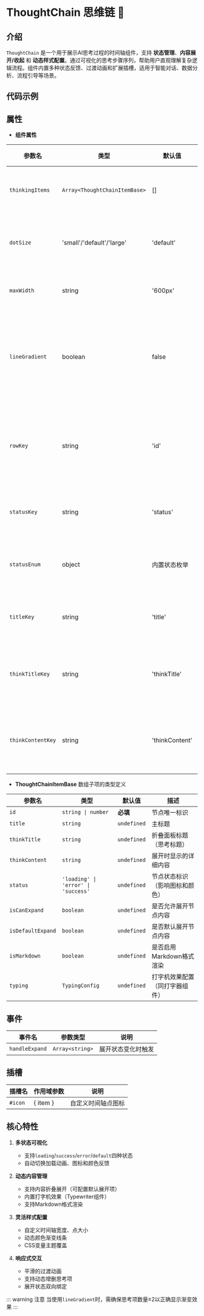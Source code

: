 # ThoughtChain 思维链 🔗

## 介绍

`ThoughtChain` 是一个用于展示AI思考过程的时间轴组件，支持 **状态管理**、**内容展开/收起** 和 **动态样式配置**。通过可视化的思考步骤序列，帮助用户直观理解复杂逻辑流程。组件内置多种状态反馈、过渡动画和扩展插槽，适用于智能对话、数据分析、流程引导等场景。

## 代码示例

<demo src="./demos/base.vue"></demo>

<demo src="./demos/dot-size.vue"></demo>

<demo src="./demos/max-width.vue"></demo>

<!-- <demo src="./demos/status-key-test.vue"></demo> -->

## 属性

- **组件属性**

| 参数名         | 类型                  | 默认值          | 描述                                                                 |
|----------------|-----------------------|-----------------|----------------------------------------------------------------------|
| `thinkingItems`  | `Array<ThoughtChainItemBase>`    | []              | 思考项数组                                                           |
| `dotSize`        | 'small'/'default'/'large' | 'default'     | 时间轴点大小                                                        |
| `maxWidth`       | string                | '600px'        | 最大宽度                                                             |
| `lineGradient`   | boolean               | false           | 是否启用线条颜色渐变                                                 |
| `rowKey`         | string                | 'id'            | 数据项唯一标识字段                                                   |
| `statusKey`      | string                | 'status'        | 状态字段名                                                           |
| `statusEnum`     | object                | 内置状态枚举    | 状态映射配置                                                         |
| `titleKey`       | string                | 'title'         | 标题字段名                                                           |
| `thinkTitleKey`  | string                | 'thinkTitle'    | 思考标题字段名                                                       |
| `thinkContentKey` | string                | 'thinkContent'  | 思考内容字段名                                                       |

- **ThoughtChainItemBase** 数组子项的类型定义

| 参数名           | 类型                          | 默认值       | 描述                          |
|------------------|-------------------------------|--------------|-------------------------------|
| `id`             | `string \| number`            | **必填**     | 节点唯一标识                  |
| `title`          | `string`                      | `undefined`  | 主标题                        |
| `thinkTitle`     | `string`                      | `undefined`  | 折叠面板标题（思考标题）      |
| `thinkContent`   | `string`                      | `undefined`  | 展开时显示的详细内容          |
| `status`         | `'loading' \| 'error' \| 'success'` | `undefined` | 节点状态标识（影响图标和颜色） |
| `isCanExpand`    | `boolean`                     | `undefined`  | 是否允许展开节点内容          |
| `isDefaultExpand`| `boolean`                     | `undefined`  | 是否默认展开节点内容          |
| `isMarkdown`     | `boolean`                     | `undefined`  | 是否启用Markdown格式渲染      |
| `typing`         | `TypingConfig`                | `undefined`  | 打字机效果配置（同打字器组件）|

## 事件

| 事件名       | 参数类型              | 说明                     |
|--------------|-----------------------|--------------------------|
| `handleExpand` | `Array<string>`        | 展开状态变化时触发       |

## 插槽

| 插槽名       | 作用域参数       | 说明                     |
|--------------|------------------|--------------------------|
| `#icon`         | \{ item \}         | 自定义时间轴点图标       |

## 核心特性

1. **多状态可视化**
   - 支持`loading`/`success`/`error`/`default`四种状态
   - 自动切换加载动画、图标和颜色反馈

2. **动态内容管理**
   - 支持内容折叠展开（可配置默认展开项）
   - 内置打字机效果（Typewriter组件）
   - 支持Markdown格式渲染

3. **灵活样式配置**
   - 自定义时间轴宽度、点大小
   - 动态颜色渐变线条
   - CSS变量主题覆盖

4. **响应式交互**
   - 平滑的过渡动画
   - 支持动态增删思考项
   - 展开状态双向绑定

::: warning 注意
当使用`lineGradient`时，需确保思考项数量≥2以正确显示渐变效果
:::
